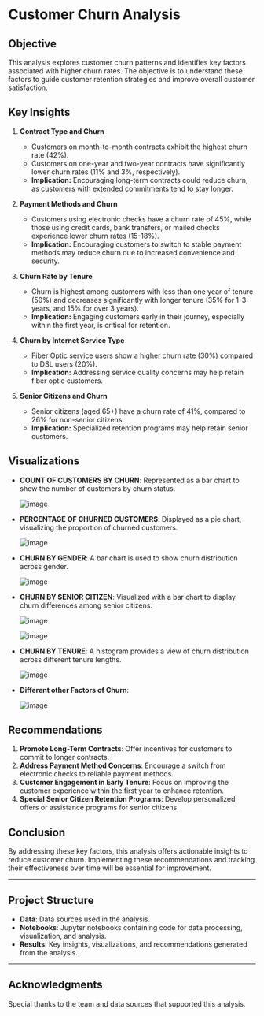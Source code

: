# Customer Churn Analysis

## Objective
This analysis explores customer churn patterns and identifies key factors associated with higher churn rates. The objective is to understand these factors to guide customer retention strategies and improve overall customer satisfaction.

## Key Insights

1. **Contract Type and Churn**
   - Customers on month-to-month contracts exhibit the highest churn rate (42%).
   - Customers on one-year and two-year contracts have significantly lower churn rates (11% and 3%, respectively).
   - **Implication:** Encouraging long-term contracts could reduce churn, as customers with extended commitments tend to stay longer.

2. **Payment Methods and Churn**
   - Customers using electronic checks have a churn rate of 45%, while those using credit cards, bank transfers, or mailed checks experience lower churn rates (15-18%).
   - **Implication:** Encouraging customers to switch to stable payment methods may reduce churn due to increased convenience and security.

3. **Churn Rate by Tenure**
   - Churn is highest among customers with less than one year of tenure (50%) and decreases significantly with longer tenure (35% for 1-3 years, and 15% for over 3 years).
   - **Implication:** Engaging customers early in their journey, especially within the first year, is critical for retention.

4. **Churn by Internet Service Type**
   - Fiber Optic service users show a higher churn rate (30%) compared to DSL users (20%).
   - **Implication:** Addressing service quality concerns may help retain fiber optic customers.

5. **Senior Citizens and Churn**
   - Senior citizens (aged 65+) have a churn rate of 41%, compared to 26% for non-senior citizens.
   - **Implication:** Specialized retention programs may help retain senior customers.

## Visualizations

- **COUNT OF CUSTOMERS BY CHURN**: Represented as a bar chart to show the number of customers by churn status.

  ![image](https://github.com/user-attachments/assets/4e2c18e2-901e-46c7-b923-4a170d9a1fd2)
  

- **PERCENTAGE OF CHURNED CUSTOMERS**: Displayed as a pie chart, visualizing the proportion of churned customers.

  ![image](https://github.com/user-attachments/assets/ded939a4-dd8c-4267-8e9b-2e0cb80a4d71)


- **CHURN BY GENDER**: A bar chart is used to show churn distribution across gender.

  ![image](https://github.com/user-attachments/assets/027ff7cf-a503-4822-868d-f92b6c886557)

  
- **CHURN BY SENIOR CITIZEN**: Visualized with a bar chart to display churn differences among senior citizens.

  ![image](https://github.com/user-attachments/assets/c209d933-d9b4-4b31-9aad-1dc13d51b81a)


  ![image](https://github.com/user-attachments/assets/9e691365-1a53-4e9b-9bf2-de513dd29971)


- **CHURN BY TENURE**: A histogram provides a view of churn distribution across different tenure lengths.

  ![image](https://github.com/user-attachments/assets/7f2ae0bb-d37d-4098-8019-8db0347cb276)

- **Different other Factors of Churn**:

  ![image](https://github.com/user-attachments/assets/99c98c64-a8de-4dc9-a02e-d3a21f49672f)


## Recommendations

1. **Promote Long-Term Contracts**: Offer incentives for customers to commit to longer contracts.
2. **Address Payment Method Concerns**: Encourage a switch from electronic checks to reliable payment methods.
3. **Customer Engagement in Early Tenure**: Focus on improving the customer experience within the first year to enhance retention.
4. **Special Senior Citizen Retention Programs**: Develop personalized offers or assistance programs for senior citizens.

## Conclusion
By addressing these key factors, this analysis offers actionable insights to reduce customer churn. Implementing these recommendations and tracking their effectiveness over time will be essential for improvement.

---

## Project Structure
- **Data**: Data sources used in the analysis.
- **Notebooks**: Jupyter notebooks containing code for data processing, visualization, and analysis.
- **Results**: Key insights, visualizations, and recommendations generated from the analysis.

---

## Acknowledgments
Special thanks to the team and data sources that supported this analysis.

